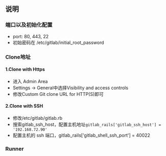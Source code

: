 ## 说明

### 端口以及初始化配置
 * port: 80, 443, 22
 * 初始密码在 /etc/gitlab/initial_root_password


### Clone地址
#### 1.Clone with Https
 * 进入 Admin Area
 * Settings -> General中选择Visibility and access controls
 * 修改Custom Git clone URL for HTTP(S)即可

#### 2.Clone with SSH
 * 修改/etc/gitlab/gitlab.rb
 * 搜索gitlab_ssh_host，配置主机地址`gitlab_rails['gitlab_ssh_host'] = '192.168.72.90'`
 * 配置主机的 ssh 端口，gitlab_rails['gitlab_shell_ssh_port'] = 40022


### Runner
